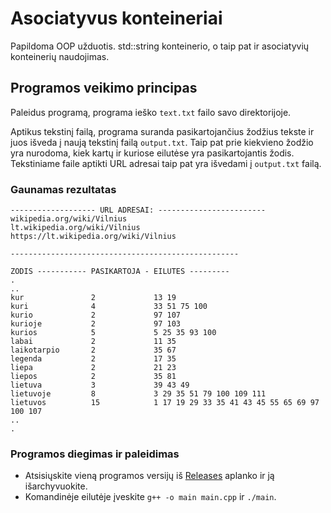 # Asociatyvus konteineriai #

Papildoma OOP užduotis. 
std::string konteinerio, o taip pat ir asociatyvių konteinerių naudojimas.


## Programos veikimo principas ##
Paleidus programą, programa ieško `text.txt` failo savo direktorijoje.

Aptikus tekstinį failą, programa suranda pasikartojančius žodžius tekste ir juos išveda į naują tekstinį failą `output.txt`. Taip pat prie kiekvieno žodžio yra nurodoma, kiek kartų ir kuriose eilutėse yra pasikartojantis žodis.
Tekstiniame faile aptikti URL adresai taip pat yra išvedami į `output.txt` failą.

### Gaunamas rezultatas ###

```
------------------- URL ADRESAI: ------------------------
wikipedia.org/wiki/Vilnius
lt.wikipedia.org/wiki/Vilnius
https://lt.wikipedia.org/wiki/Vilnius

---------------------------------------------------

ZODIS ----------- PASIKARTOJA - EILUTES ---------
.
..
kur               2             13 19 
kuri              4             33 51 75 100 
kurio             2             97 107 
kurioje           2             97 103 
kurios            5             5 25 35 93 100 
labai             2             11 35 
laikotarpio       2             35 67 
legenda           2             17 35 
liepa             2             21 23 
liepos            2             35 81 
lietuva           3             39 43 49 
lietuvoje         8             3 29 35 51 79 100 109 111 
lietuvos          15            1 17 19 29 33 35 41 43 45 55 65 69 97 100 107
..
.
```

### Programos diegimas ir paleidimas ###

* Atsisiųskite vieną programos versijų iš [Releases](https://github.com/aurimasruk/OOP-asociatyvus-konteineriai/releases) aplanko ir ją išarchyvuokite.
* Komandinėje eilutėje įveskite `g++ -o main main.cpp` ir `./main`.
